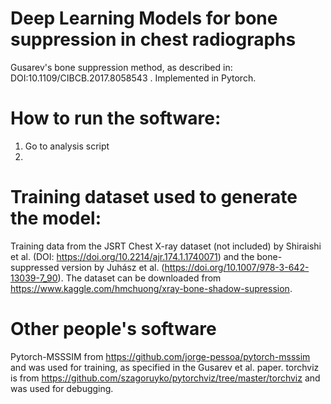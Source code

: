 # Deep Learning Models for bone suppression in chest radiographs
 Gusarev's bone suppression method, as described in: DOI:10.1109/CIBCB.2017.8058543 .
 Implemented in Pytorch.
 
 # How to run the software:
 1) Go to analysis script
 2) 
 
 # Training dataset used to generate the model:
 Training data from the JSRT Chest X-ray dataset (not included) by Shiraishi et al. (DOI: https://doi.org/10.2214/ajr.174.1.1740071) and the bone-suppressed version by Juhász et al. (https://doi.org/10.1007/978-3-642-13039-7_90).  The dataset can be downloaded from https://www.kaggle.com/hmchuong/xray-bone-shadow-supression.
 
 
 
 # Other people's software
 Pytorch-MSSSIM from https://github.com/jorge-pessoa/pytorch-msssim and was used for training, as specified in the Gusarev et al. paper.
 torchviz is from https://github.com/szagoruyko/pytorchviz/tree/master/torchviz and was used for debugging.
 
 